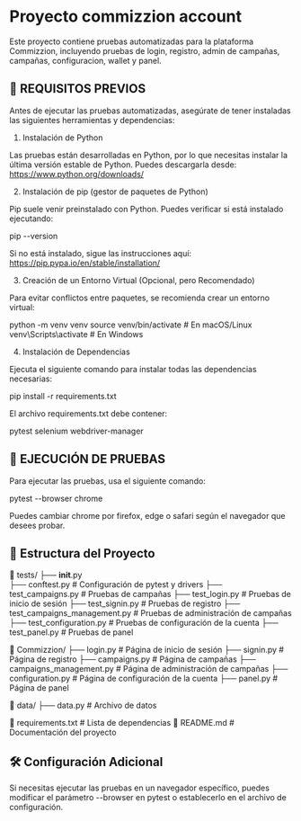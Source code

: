 # Proyecto commizzion account

Este proyecto contiene pruebas automatizadas para la plataforma Commizzion, incluyendo pruebas de login, registro, admin de campañas, campañas, configuracion, wallet y panel.

## 📌 REQUISITOS PREVIOS

Antes de ejecutar las pruebas automatizadas, asegúrate de tener instaladas las siguientes herramientas y dependencias:

1. Instalación de Python

Las pruebas están desarrolladas en Python, por lo que necesitas instalar la última versión estable de Python. Puedes descargarla desde:
https://www.python.org/downloads/

2. Instalación de pip (gestor de paquetes de Python)

Pip suele venir preinstalado con Python. Puedes verificar si está instalado ejecutando:

pip --version

Si no está instalado, sigue las instrucciones aquí: https://pip.pypa.io/en/stable/installation/

3. Creación de un Entorno Virtual (Opcional, pero Recomendado)

Para evitar conflictos entre paquetes, se recomienda crear un entorno virtual:

python -m venv venv
source venv/bin/activate  # En macOS/Linux
venv\Scripts\activate    # En Windows

4. Instalación de Dependencias

Ejecuta el siguiente comando para instalar todas las dependencias necesarias:

pip install -r requirements.txt

El archivo requirements.txt debe contener:

pytest
selenium
webdriver-manager

## 🚀 EJECUCIÓN DE PRUEBAS

Para ejecutar las pruebas, usa el siguiente comando:

pytest --browser chrome

Puedes cambiar chrome por firefox, edge o safari según el navegador que desees probar.

## 📁 Estructura del Proyecto

📂 tests/
 ├── __init__.py                   
 ├── conftest.py                   # Configuración de pytest y drivers
 ├── test_campaigns.py             # Pruebas de campañas
 ├── test_login.py                 # Pruebas de inicio de sesión
 ├── test_signin.py                # Pruebas de registro
 ├── test_campaigns_management.py  # Pruebas de administración de campañas
 ├── test_configuration.py         # Pruebas de configuración de la cuenta 
 ├── test_panel.py                 # Pruebas de panel

📂 Commizzion/
 ├── login.py                 # Página de inicio de sesión
 ├── signin.py                # Página de registro
 ├── campaigns.py             # Página de campañas
 ├── campaigns_management.py  # Página de administración de campañas
 ├── configuration.py         # Página de configuración de la cuenta 
 ├── panel.py                 # Página de panel

📂 data/
 ├── data.py                  # Archivo de datos

📄 requirements.txt        # Lista de dependencias
📄 README.md               # Documentación del proyecto

## 🛠 Configuración Adicional

Si necesitas ejecutar las pruebas en un navegador específico, puedes modificar el parámetro --browser en pytest o establecerlo en el archivo de configuración.
